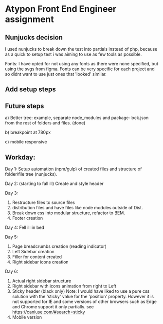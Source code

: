 Atypon Front End Engineer assignment
=================

Nunjucks decision
----------------

I used nunjucks to break down the test into partials instead of php, because as a quick to setup test i was aiming to use as few tools as possible.

Fonts:
I have opted for not using any fonts as there were none specified, but using the svgs from  figma. Fonts can be very specific for each project and so didnt want to use just ones that 'looked' similar.

Add setup steps
--------------

Future steps
--------------
a) Better tree: example, separate node_modules and package-lock.json from the rest of folders and files. (done)

b) breakpoint at 780px

c) mobile responsive

Workday:
--------
Day 1: Setup automation (npm/gulp) of created files and structure of folder/file tree (nunjucks).

Day 2: (starting to fall ill) Create and style header

Day 3:
1) Restructure files to source files
2) distribution files and have files like node modules outside of Dist.
3) Break down css into modular structure, refactor to BEM.
4) Footer creation

Day 4: Fell ill in bed

Day 5:
1) Page breadcrumbs creation (reading indicator)
2) Left Sidebar creation
3) Filler for content created
4) Right sidebar icons creation

Day 6:
1) Actual right sidebar structure
2) Right sidebar with icons animation from right to Left
3) Sticky header (black only) Note: I would have liked to use a pure css solution with the 'sticky' value for the 'position' property. However it is not supported for IE and some versions of other browsers such as Edge and Chrome support it only partially. see https://caniuse.com/#search=sticky
4) Mobile version
